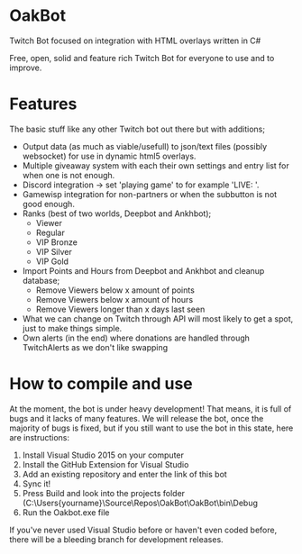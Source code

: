 # OakBot
Twitch Bot focused on integration with HTML overlays written in C#

Free, open, solid and feature rich Twitch Bot for everyone to use and to improve.

# Features
The basic stuff like any other Twitch bot out there but with additions;
- Output data (as much as viable/usefull) to json/text files (possibly websocket) for use in dynamic html5 overlays.
- Multiple giveaway system with each their own settings and entry list for when one is not enough.
- Discord integration -> set 'playing game' to for example 'LIVE: <game set on Twitch>'.
- Gamewisp integration for non-partners or when the subbutton is not good enough.
- Ranks (best of two worlds, Deepbot and Ankhbot);
  - Viewer
  - Regular
  - VIP Bronze
  - VIP Silver
  - VIP Gold
- Import Points and Hours from Deepbot and Ankhbot and cleanup database;
  - Remove Viewers below x amount of points
  - Remove Viewers below x amount of hours
  - Remove Viewers longer than x days last seen
- What we can change on Twitch through API will most likely to get a spot, just to make things simple.
- Own alerts (in the end) where donations are handled through TwitchAlerts as we don't like swapping

# How to compile and use
At the moment, the bot is under heavy development!
That means, it is full of bugs and it lacks of many features. We will release the bot, once the majority of bugs is fixed, but if you still want to use the bot in this state, here are instructions:

  1. Install Visual Studio 2015 on your computer
  2. Install the GitHub Extension for Visual Studio
  3. Add an existing repository and enter the link of this bot
  4. Sync it!
  5. Press Build and look into the projects folder (C:\Users\{yourname}\Source\Repos\OakBot\OakBot\bin\Debug
  6. Run the Oakbot.exe file

If you've never used Visual Studio before or haven't even coded before, there will be a bleeding branch for development releases.
